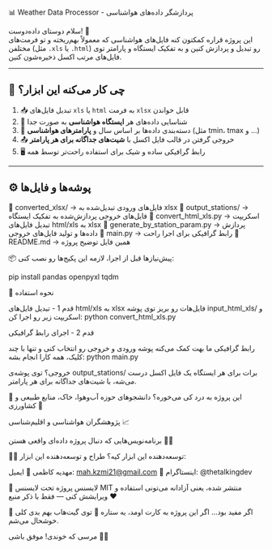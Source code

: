  📊 Weather Data Processor - پردازشگر داده‌های هواشناسی

سلام دوستای داده‌دوست! 👋  
این پروژه قراره کمکتون کنه فایل‌های هواشناسی که معمولاً بهم‌ریخته و تو فرمت‌های مختلفن (مثل `.xls` یا `.html`) رو تبدیل و پردازش کنین و به تفکیک ایستگاه و پارامتر توی فایل‌های مرتب اکسل ذخیره‌شون کنین.

---

## 🚀 چی کار می‌کنه این ابزار؟

1. 📥 تبدیل فایل‌های `xls` یا `html` به فرمت `xlsx` قابل خواندن
2. 🧠 شناسایی داده‌های هر **ایستگاه هواشناسی** به صورت جدا
3. 📅 دسته‌بندی داده‌ها بر اساس سال و **پارامترهای هواشناسی** (مثل tmin، tmax و ...)
4. 📤 خروجی گرفتن در قالب فایل اکسل با **شیت‌های جداگانه برای هر پارامتر**
5. 🖥️ رابط گرافیکی ساده و شیک برای استفاده راحت‌تر توسط همه

---

## ⚙️ پوشه‌ها و فایل‌ها

📁 converted_xlsx/         → فایل‌های ورودی تبدیل‌شده به xlsx
📁 output_stations/        → فایل‌های خروجی پردازش‌شده به تفکیک ایستگاه
📄 convert_html_xls.py     → اسکریپت تبدیل فایل‌های html/xls به xlsx
📄 generate_by_station_param.py → پردازش داده‌ها و تولید فایل‌های خروجی
📄 main.py                 → رابط گرافیکی برای اجرا راحت
📄 README.md               → همین فایل توضیح پروژه


📦 پیش‌نیازها
قبل از اجرا، لازمه این پکیج‌ها رو نصب کنی:

pip install pandas openpyxl tqdm





🧪 نحوه استفاده

قدم 1 - تبدیل فایل‌های html/xls به xlsx
فایل‌هات رو بریز توی پوشه input_html_xls/ و اسکریپت زیر رو اجرا کن:
python convert_html_xls.py

قدم 2 - اجرای رابط گرافیکی

رابط گرافیکی ما بهت کمک می‌کنه پوشه ورودی و خروجی رو انتخاب کنی و تنها با چند کلیک، همه کارا انجام بشه:
python main.py

خروجی؟
توی پوشه‌ی output_stations/ برات برای هر ایستگاه یک فایل اکسل درست می‌شه، با شیت‌های جداگانه برای هر پارامتر.

🧠 این پروژه به درد کی می‌خوره؟
دانشجوهای حوزه آب‌وهوا، خاک، منابع طبیعی و کشاورزی 🌱

پژوهشگران هواشناسی و اقلیم‌شناسی 📈

برنامه‌نویس‌هایی که دنبال پروژه داده‌ای واقعی هستن 🧑‍💻

👩‍💻 توسعه‌دهنده این ابزار کیه؟
طراح و توسعه‌دهنده این ابزار:

مهدیه کاظمی
📧 ایمیل: mah.kzmi21@gmail.com
📸 اینستاگرام: @thetalkingdev

📜 لایسنس
پروژه تحت لایسنس MIT منتشر شده، یعنی آزادانه می‌تونی استفاده و ویرایشش کنی — فقط با ذکر منبع ❤️

🌟 اگر مفید بود...
اگر این پروژه به کارت اومد، یه ستاره 🌟 توی گیت‌هاب بهم بدی کلی خوشحال می‌شم.

مرسی که خوندی! موفق باشی 🌈✨